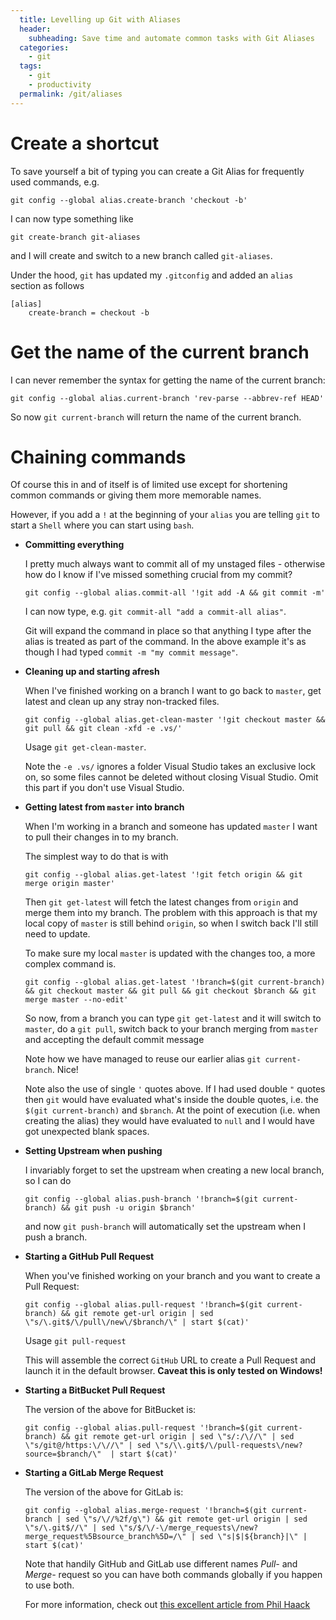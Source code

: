 ```yaml
---
  title: Levelling up Git with Aliases
  header:
    subheading: Save time and automate common tasks with Git Aliases
  categories:
    - git
  tags:
    - git
    - productivity
  permalink: /git/aliases
---
```


# Create a shortcut
To save yourself a bit of typing you can create a Git Alias for frequently used commands, e.g.

```shell
git config --global alias.create-branch 'checkout -b'
```

I can now type something like

```shell
git create-branch git-aliases
```

and I will create and switch to a new branch called `git-aliases`.

Under the hood, `git` has updated my `.gitconfig` and added an `alias` section as follows

```
[alias]
	create-branch = checkout -b
```

# Get the name of the current branch
I can never remember the syntax for getting the name of the current branch: 

```shell
git config --global alias.current-branch 'rev-parse --abbrev-ref HEAD'
```

So now `git current-branch` will return the name of the current branch.


# Chaining commands
Of course this in and of itself is of limited use except for shortening common commands or giving them more memorable names.

However, if you add a `!` at the beginning of your `alias` you are telling `git` to start a `Shell` where you can start using `bash`.

* **Committing everything**

  I pretty much always want to commit all of my unstaged files - otherwise how do I know if I've missed something crucial from my commit?

  ```shell
  git config --global alias.commit-all '!git add -A && git commit -m'
  ```

  I can now type, e.g. `git commit-all "add a commit-all alias"`.

  Git will expand the command in place so that anything I type after the alias is treated as part of the command. In the above example it's as though I had typed `commit -m "my commit message"`.

* **Cleaning up and starting afresh**

  When I've finished working on a branch I want to go back to `master`, get latest and clean up any stray non-tracked files. 

  ```shell
  git config --global alias.get-clean-master '!git checkout master && git pull && git clean -xfd -e .vs/'
  ```

  Usage `git get-clean-master`.

  Note the `-e .vs/` ignores a folder Visual Studio takes an exclusive lock on, so some files cannot be deleted without closing Visual Studio. Omit this part if you don't use Visual Studio.

* **Getting latest from `master` into branch**
  
  When I'm working in a branch and someone has updated `master` I want to pull their changes in to my branch.

  The simplest way to do that is with 

  ```shell
  git config --global alias.get-latest '!git fetch origin && git merge origin master'
  ```

  Then `git get-latest` will fetch the latest changes from `origin` and merge them into my branch. The problem with this approach is that my local copy of `master` is still behind `origin`, so when I switch back I'll still need to update.
  
  To make sure my local `master` is updated with the changes too, a more complex command is.
  
  ```shell
  git config --global alias.get-latest '!branch=$(git current-branch) && git checkout master && git pull && git checkout $branch && git merge master --no-edit'
  ```

  So now, from a branch you can type `git get-latest` and it will switch to `master`, do a `git pull`, switch back to your branch merging from `master` and accepting the default commit message

  Note how we have managed to reuse our earlier alias `git current-branch`. Nice!

  Note also the use of single `'` quotes above. If I had used double `"` quotes then `git` would have evaluated what's inside the double quotes, i.e. the `$(git current-branch)` and `$branch`. At the point of execution (i.e. when creating the alias) they would have evaluated to `null` and I would have got unexpected blank spaces.

* **Setting Upstream when pushing**

  I invariably forget to set the upstream when creating a new local branch, so I can do

  ```shell
  git config --global alias.push-branch '!branch=$(git current-branch) && git push -u origin $branch'
  ```

  and now `git push-branch` will automatically set the upstream when I push a branch.

* **Starting a GitHub Pull Request**

  When you've finished working on your branch and you want to create a Pull Request:

  ```shell
  git config --global alias.pull-request '!branch=$(git current-branch) && git remote get-url origin | sed \"s/\.git$/\/pull\/new\/$branch/\" | start $(cat)'
  ```

  Usage `git pull-request`

  This will assemble the correct `GitHub` URL to create a Pull Request and launch it in the default browser. **Caveat this is only tested on Windows!**

* **Starting a BitBucket Pull Request**

  The version of the above for BitBucket is:
  
  ```shell
  git config --global alias.pull-request '!branch=$(git current-branch) && git remote get-url origin | sed \"s/:/\//\" | sed \"s/git@/https:\/\//\" | sed \"s/\\.git$/\/pull-requests\/new?source=$branch/\"  | start $(cat)'
  ```

* **Starting a GitLab Merge Request**

  The version of the above for GitLab is:

  ```shell
  git config --global alias.merge-request '!branch=$(git current-branch | sed \"s/\//%2f/g\") && git remote get-url origin | sed \"s/\.git$//\" | sed \"s/$/\/-\/merge_requests\/new?merge_request%5Bsource_branch%5D=/\" | sed \"s|$|${branch}|\" | start $(cat)'
  ```

  Note that handily GitHub and GitLab use different names *Pull-* and *Merge-* request so you can have both commands globally if you happen to use both.

  For more information, check out [this excellent article from Phil Haack](https://haacked.com/archive/2014/07/28/github-flow-aliases/) 
